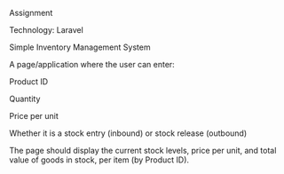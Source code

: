 Assignment

Technology: Laravel

Simple Inventory Management System

A page/application where the user can enter:

Product ID

Quantity

Price per unit

Whether it is a stock entry (inbound) or stock release (outbound)

The page should display the current stock levels, price per unit, and total value of goods in stock, per item (by Product ID).
